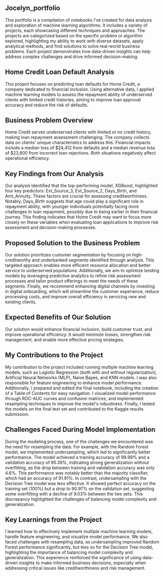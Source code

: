 ## Jocelyn_portfolio
This portfolio is a compilation of notebooks I’ve created for data analysis and exploration of machine learning algorithms. It includes a variety of projects, each showcasing different techniques and approaches. The projects are categorized based on the specific problem or algorithm explored, highlighting my ability to work with diverse datasets, apply analytical methods, and find solutions to solve real-world business problems. Each project demonstrates how data-driven insights can help address complex challenges and drive informed decision-making.

## Home Credit Loan Default Analysis
This project focuses on predicting loan defaults for Home Credit, a company dedicated to financial inclusion. Using alternative data, I applied machine learning models to assess the repayment ability of underserved clients with limited credit histories, aiming to improve loan approval accuracy and reduce the risk of defaults.

## Business Problem Overview
Home Credit serves underserved clients with limited or no credit history, making loan repayment assessment challenging. The company collects data on clients' unique characteristics to address this. Financial impacts include a median loss of $24,412 from defaults and a median revenue loss of $23,800 from incorrect loan rejections. Both situations negatively affect operational efficiency.

## Key Findings from Our Analysis
Our analysis identified that the top-performing model, XGBoost, highlighted four key predictors: Ext_Source_3, Ext_Source_2, Days_Birth, and Amt_Annuity. These factors are crucial for assessing creditworthiness. Notably, Days_Birth suggests that age could play a significant role in repayment ability, with younger individuals potentially facing more challenges in loan repayment, possibly due to being earlier in their financial journey. This finding indicates that Home Credit may want to focus more closely on these variables when evaluating loan applications to improve risk assessment and decision-making processes.

## Proposed Solution to the Business Problem
Our solution prioritizes customer segmentation by focusing on high-creditworthy and underbanked segments identified through analysis. This targeted approach enables more efficient resource allocation and better service to underserved populations. Additionally, we aim to optimize lending models by leveraging predictive analytics to refine risk assessment processes and tailor product offerings to meet the needs of these segments. Finally, we recommend enhancing digital channels by investing in digital onboarding, which will streamline the customer experience, reduce processing costs, and improve overall efficiency in servicing new and existing clients.

## Expected Benefits of Our Solution
Our solution would enhance financial inclusion, build customer trust, and improve operational efficiency. It would minimize losses, strengthen risk management, and enable more effective pricing strategies.

## My Contributions to the Project
My contribution to the project included running multiple machine learning models, such as Logistic Regression (both with and without regularization), Artificial Neural Networks (MLP), Naive Bayes, and KNN models. I was also responsible for feature engineering to enhance model performance. Additionally, I prepared and edited the final notebook, including the creation of a Table of Contents for easy navigation. I visualized model performance through ROC-AUC curves and confusion matrices, and implemented resampling techniques to improve the model's robustness. Finally, I tested the models on the final test set and contributed to the Kaggle results submission.

## Challenges Faced During Model Implementation
During the modeling process, one of the challenges we encountered was the need for resampling the data. For example, with the Random Forest model, we implemented undersampling, which led to significantly better performance. The model achieved a training accuracy of 99.99% and a validation accuracy of 95.39%, indicating strong generalization without overfitting, as the drop between training and validation accuracy was only 4.6%. This performance was notably better than the majority classifier, which had an accuracy of 91.91%. In contrast, undersampling with the Decision Tree model was less effective. It showed perfect accuracy on the training set (100%) but a drop to 90.97% on the validation set, suggesting some overfitting with a decline of 9.03% between the two sets. This discrepancy highlighted the challenges of balancing model complexity and generalization.

## Key Learnings from the Project
I learned how to effectively implement multiple machine learning models, handle feature engineering, and visualize model performance. We also faced challenges with resampling data, as undersampling improved Random Forest performance significantly, but less so for the Decision Tree model, highlighting the importance of balancing model complexity and generalization. This experience reinforced the significance of using data-driven insights to make informed business decisions, especially when addressing critical issues like creditworthiness and risk management.

